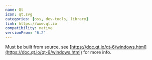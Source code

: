 ```yaml
---
name: Qt
icon: qt.svg
categories: [oss, dev-tools, library]
link: https://www.qt.io
compatibility: native
versionFrom: "6.2"
---
```


Must be built from source, see [https://doc.qt.io/qt-6/windows.html](https://doc.qt.io/qt-6/windows.html) for more info.

